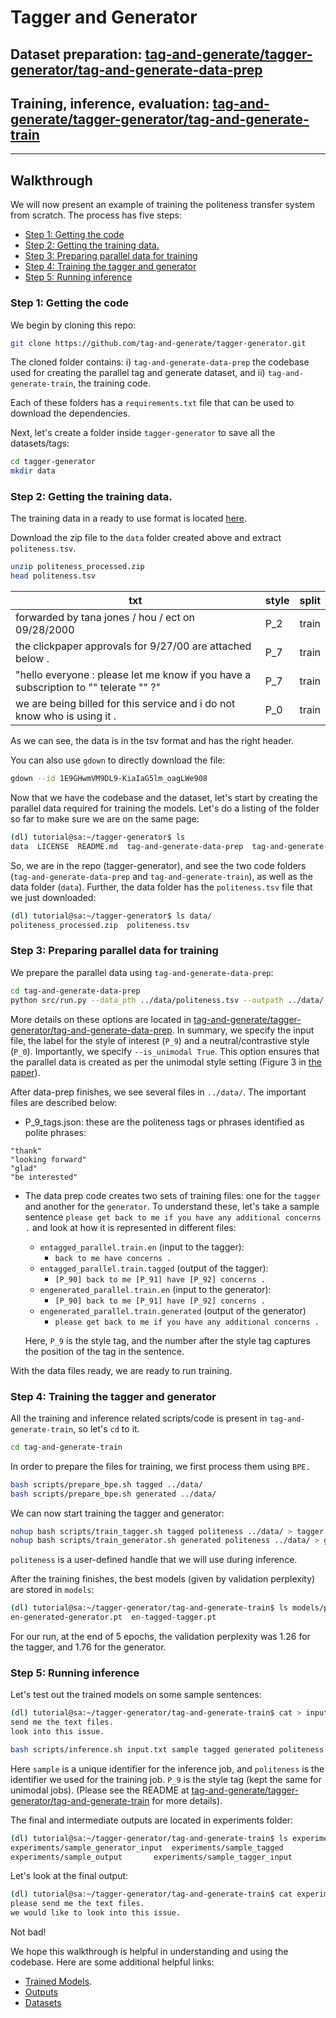 # Tagger and Generator

## Dataset preparation: [tag-and-generate/tagger-generator/tag-and-generate-data-prep](https://github.com/tag-and-generate/tagger-generator/tree/master/tag-and-generate-data-prep)
## Training, inference, evaluation: [tag-and-generate/tagger-generator/tag-and-generate-train](https://github.com/tag-and-generate/tagger-generator/tree/master/tag-and-generate-train)

--- 

## Walkthrough 
We will now present an example of training the politeness transfer system from scratch.
The process has five steps:
  * [Step 1: Getting the code](#step-1-getting-the-code)
  * [Step 2: Getting the training data.](#step-2-getting-the-training-data)
  * [Step 3: Preparing parallel data for training](#step-3-preparing-parallel-data-for-training)
  * [Step 4: Training the tagger and generator](#step-4-training-the-tagger-and-generator)
  * [Step 5: Running inference](#step-5-running-inference)
  
### Step 1: Getting the code

We begin by cloning this repo:

```sh
git clone https://github.com/tag-and-generate/tagger-generator.git
```
The cloned folder contains: i) ``tag-and-generate-data-prep`` the codebase used for creating the parallel tag and generate dataset, and ii) ``tag-and-generate-train``, the training code.

Each of these folders has a ``requirements.txt`` file that can be used to download the dependencies.

Next, let's create a folder inside ``tagger-generator`` to save all the datasets/tags:

```sh
cd tagger-generator
mkdir data
```


### Step 2: Getting the training data.

The training data in a ready to use format is located [here](https://drive.google.com/file/d/1E9GHwmVM9DL9-KiaIaG5lm_oagLWe908/view?usp=sharing).

Download the zip file to the ``data`` folder created above and extract ```politeness.tsv```.

```sh
unzip politeness_processed.zip
head politeness.tsv
```
**txt**|**style**|**split**
-----|-----|-----
forwarded by tana jones / hou / ect on 09/28/2000|P\_2|train
the clickpaper approvals for 9/27/00 are attached below .|P\_7|train
"hello everyone : please let me know if you have a subscription to "" telerate "" ?"|P\_7|train
we are being billed for this service and i do not know who is using it .|P\_0|train

As we can see, the data is in the tsv format and has the right header.


You can also use ``gdown`` to directly download the file:

```sh
gdown --id 1E9GHwmVM9DL9-KiaIaG5lm_oagLWe908
```






Now that we have the codebase and the dataset, let's start by creating the parallel data required for training the models. Let's do a listing of the folder so far to make sure we are on the same page:

```sh
(dl) tutorial@sa:~/tagger-generator$ ls
data  LICENSE  README.md  tag-and-generate-data-prep  tag-and-generate-train
```
So, we are in the repo (tagger-generator), and see the two code folders (``tag-and-generate-data-prep`` and ``tag-and-generate-train``), as well as the data folder (``data``).
Further, the data folder has the ``politeness.tsv`` file that we just downloaded:
```sh
(dl) tutorial@sa:~/tagger-generator$ ls data/
politeness_processed.zip  politeness.tsv
```

### Step 3: Preparing parallel data for training

We prepare the parallel data using ``tag-and-generate-data-prep``:

```sh
cd tag-and-generate-data-prep
python src/run.py --data_pth ../data/politeness.tsv --outpath ../data/ --style_0_label P_9 --style_1_label P_0 --is_unimodal True
```
More details on these options are located in [tag-and-generate/tagger-generator/tag-and-generate-data-prep](https://github.com/tag-and-generate/tagger-generator/tree/master/tag-and-generate-data-prep). In summary, we specify the input file, the label for the style of interest (``P_9``) and a neutral/contrastive style (``P_0``). Importantly, we specify ``--is_unimodal True``. This option ensures that the parallel data is created as per the unimodal style setting (Figure 3 in [the paper](https://arxiv.org/pdf/2004.14257.pdf)).

After data-prep finishes, we see several files in ``../data/``.
The important files are described below:

* P_9_tags.json: these are the politeness tags or phrases identified as polite phrases:

```"thank you"
"thank"
"looking forward"
"glad"
"be interested"
```

* The data prep code creates two sets of training files: one for the ``tagger`` and another for the ``generator``. 
To understand these, let's take a sample sentence ```please get back to me if you have any additional concerns .``` and look at how it is represented in different files:

    - ``entagged_parallel.train.en`` (input to the tagger):
        -  ``back to me have concerns .``
    - ``entagged_parallel.train.tagged`` (output of the tagger): 
        - ``[P_90] back to me [P_91] have [P_92] concerns .``
    - ``engenerated_parallel.train.en`` (input to the generator):
        - ``[P_90] back to me [P_91] have [P_92] concerns .``
    -  ``engenerated_parallel.train.generated`` (output of the generator)
        - ``please get back to me if you have any additional concerns .``

    Here, ``P_9`` is the style tag, and the number after the style tag captures the position of the tag in the sentence.

With the data files ready, we are ready to run training.


### Step 4: Training the tagger and generator

All the training and inference related scripts/code is present in ``tag-and-generate-train``, so let's ``cd`` to it.

```sh
cd tag-and-generate-train
```

In order to prepare the files for training, we first process them using ``BPE. ``

```sh
bash scripts/prepare_bpe.sh tagged ../data/
bash scripts/prepare_bpe.sh generated ../data/
```

We can now start training the tagger and generator:

```sh
nohup bash scripts/train_tagger.sh tagged politeness ../data/ > tagger.log &
nohup bash scripts/train_generator.sh generated politeness ../data/ > generator.log &
```

```politeness``` is a user-defined handle that we will use during inference. 

After the training finishes, the best models (given by validation perplexity) are stored in ``models``:

```sh
(dl) tutorial@sa:~/tagger-generator/tag-and-generate-train$ ls models/politeness/bpe/
en-generated-generator.pt  en-tagged-tagger.pt
```

For our run, at the end of 5 epochs, the validation perplexity was 1.26 for the tagger, and 1.76 for the generator.

### Step 5: Running inference

Let's test out the trained models on some sample sentences:

```sh
(dl) tutorial@sa:~/tagger-generator/tag-and-generate-train$ cat > input.txt
send me the text files.
look into this issue.

bash scripts/inference.sh input.txt sample tagged generated politeness P_9 P_9 ../data/ 3
```

Here ``sample`` is a unique identifier for the inference job, and ``politeness`` is the identifier we used for the training job. ``P_9`` is the style tag (kept the same for unimodal jobs). (Please see the README at [tag-and-generate/tagger-generator/tag-and-generate-train](https://github.com/tag-and-generate/tagger-generator/tree/master/tag-and-generate-train) for more details).

The final and intermediate outputs are located in experiments folder:

```sh
(dl) tutorial@sa:~/tagger-generator/tag-and-generate-train$ ls experiments/sample_*
experiments/sample_generator_input  experiments/sample_tagged
experiments/sample_output       experiments/sample_tagger_input
```

Let's look at the final output:

```sh
(dl) tutorial@sa:~/tagger-generator/tag-and-generate-train$ cat experiments/sample_output 
please send me the text files.
we would like to look into this issue.
```
Not bad! 

We hope this walkthrough is helpful in understanding and using the codebase. Here are some additional helpful links:

- [Trained Models](https://drive.google.com/drive/folders/1tXLC4WbXc_WLgvQu2mTa3jDe0efZ3dz1?usp=sharing).
- [Outputs](https://github.com/tag-and-generate/outputs)
- [Datasets](https://github.com/tag-and-generate/politeness-dataset)


